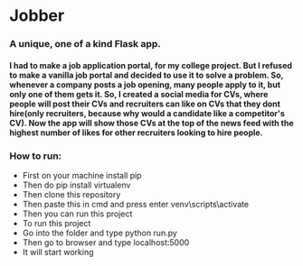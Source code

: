 # Jobber

### A unique, one of a kind Flask app. 
#### I had to make a job application portal, for my college project. But I refused to make a vanilla job portal and decided to use it to solve a problem. So, whenever a company posts a job opening, many people apply to it, but only one of them gets it. So, I created a social media for CVs, where people will post their CVs and recruiters can like on CVs that they dont hire(only recruiters, because why would a candidate like a competitor's CV). Now the app will show those CVs at the top of the news feed with the highest number of likes for other recruiters looking to hire people.

### How to run:
- First on your machine install pip
- Then do pip install virtualenv
- Then clone this repository
- Then paste this in cmd and press enter venv\scripts\activate
- Then you can run this project
- To run this project
- Go into the folder and type python run.py
- Then go to browser and type localhost:5000
- It will start working
